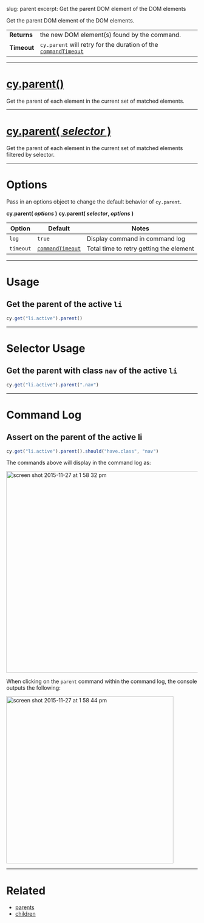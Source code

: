 slug: parent
excerpt: Get the parent DOM element of the DOM elements

Get the parent DOM element of the DOM elements.

| | |
|--- | --- |
| **Returns** | the new DOM element(s) found by the command. |
| **Timeout** | `cy.parent` will retry for the duration of the [`commandTimeout`](https://on.cypress.io/guides/configuration#section-global-options) |

***

# [cy.parent()](#section-usage)

Get the parent of each element in the current set of matched elements.

***

# [cy.parent( *selector* )](#section-selector-usage)

Get the parent of each element in the current set of matched elements filtered by selector.

***

# Options

Pass in an options object to change the default behavior of `cy.parent`.

**cy.parent( *options* )**
**cy.parent( *selector*, *options* )**

Option | Default | Notes
--- | --- | ---
`log` | `true` | Display command in command log
`timeout` | [`commandTimeout`](https://on.cypress.io/guides/configuration#section-global-options) | Total time to retry getting the element

***

# Usage

## Get the parent of the active `li`

```javascript
cy.get("li.active").parent()
```

***

# Selector Usage

## Get the parent with class `nav` of the active `li`

```javascript
cy.get("li.active").parent(".nav")
```

***

# Command Log

## Assert on the parent of the active li

```javascript
cy.get("li.active").parent().should("have.class", "nav")
```

The commands above will display in the command log as:

<img width="531" alt="screen shot 2015-11-27 at 1 58 32 pm" src="https://cloud.githubusercontent.com/assets/1271364/11447127/0d9ab5a8-950f-11e5-90ae-c317dd83aa65.png">

When clicking on the `parent` command within the command log, the console outputs the following:

<img width="440" alt="screen shot 2015-11-27 at 1 58 44 pm" src="https://cloud.githubusercontent.com/assets/1271364/11447130/11b22c02-950f-11e5-9b82-cc3b2ff8548e.png">

***

# Related

- [parents](https://on.cypress.io/api/parents)
- [children](https://on.cypress.io/api/children)